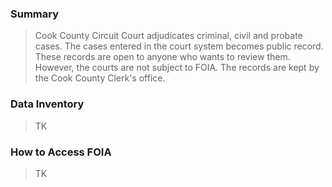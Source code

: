 ### Summary
> Cook County Circuit Court adjudicates criminal, civil and probate cases. The cases entered in the court system becomes public record. These records are open to anyone who wants to review them. However, the courts are not subject to FOIA. The records are kept by the Cook County Clerk's office. 

### Data Inventory
> TK

### How to Access FOIA
> TK